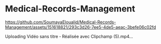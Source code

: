#   Medical-Records-Management




https://github.com/SoumayaEloualid/Medical-Records-Management/assets/151618821/293c3d26-7ee5-4de5-aeac-3befe06c02fd





Uploading Vidéo sans titre ‐ Réalisée avec Clipchamp (5).mp4…

